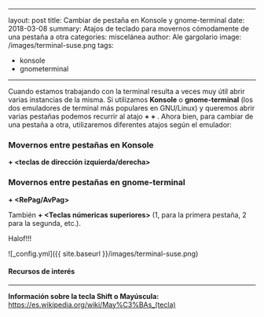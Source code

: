 ---
layout: post
title: Cambiar de pestaña en Konsole y gnome-terminal
date: 2018-03-08
summary: Atajos de teclado para movernos cómodamente de una pestaña a otra
categories: miscelánea
author: Ale gargolario
image: /images/terminal-suse.png
tags:
 - konsole
 - gnometerminal
 ---

Cuando estamos trabajando con la terminal resulta a veces muy útil abrir varias instancias de la misma. Si utilizamos **Konsole** o **gnome-terminal** (los dos emuladores de terminal más populares en GNU/Linux) y queremos abrir varias pestañas podemos recurrir al atajo **<Ctrl> + <Alt> + <t>**. Ahora bien, para cambiar de una pestaña a otra, utilizaremos diferentes atajos según el emulador:

### Movernos entre pestañas en Konsole

**<Shift> + <teclas de dirección izquierda/derecha>**


### Movernos entre pestañas en gnome-terminal

**<Ctrl> + <RePag/AvPag>**

También **<Alt> + <Teclas númericas superiores>** (1, para la primera pestaña, 2 para la segunda, etc.).

Halof!!!


![_config.yml]({{ site.baseurl }}/images/terminal-suse.png)

#### Recursos de interés
*** 

**Información sobre la tecla **Shift** o **Mayúscula**:** <https://es.wikipedia.org/wiki/May%C3%BAs_(tecla)>
